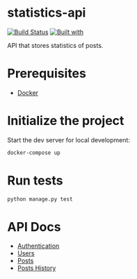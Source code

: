 # statistics-api

[![Build Status](https://travis-ci.org/affonsobrian/statistics-api.svg?branch=master)](https://travis-ci.org/affonsobrian/statistics-api)
[![Built with](https://img.shields.io/badge/Built_with-Cookiecutter_Django_Rest-F7B633.svg)](https://github.com/agconti/cookiecutter-django-rest)

API that stores statistics of posts.

# Prerequisites

- [Docker](https://docs.docker.com/docker-for-mac/install/)

# Initialize the project

Start the dev server for local development:

```bash
docker-compose up
```

# Run tests

```bash
python manage.py test
```

# API Docs

- [Authentication](api/authentication.md)
- [Users](api/users.md)
- [Posts](api/posts.md)
- [Posts History](api/posts_history.md)